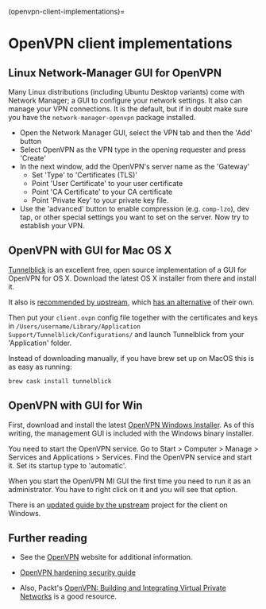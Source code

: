 (openvpn-client-implementations)=
# OpenVPN client implementations


## Linux Network-Manager GUI for OpenVPN

Many Linux distributions (including Ubuntu Desktop variants) come with Network Manager; a GUI to configure your network settings. It also can manage your VPN connections. It is the default, but if in doubt make sure you have the `network-manager-openvpn` package installed.

- Open the Network Manager GUI, select the VPN tab and then the 'Add' button
- Select OpenVPN as the VPN type in the opening requester and press 'Create'
- In the next window, add the OpenVPN's server name as the 'Gateway'
  - Set 'Type' to 'Certificates (TLS)'
  - Point 'User Certificate' to your user certificate
  - Point 'CA Certificate' to your CA certificate
  - Point 'Private Key' to your private key file.
- Use the 'advanced' button to enable compression (e.g. `comp-lzo`), dev tap, or other special settings you want to set on the server. Now try to establish your VPN.

## OpenVPN with GUI for Mac OS X

[Tunnelblick](https://tunnelblick.net) is an excellent free, open source implementation of a GUI for OpenVPN for OS X. Download the latest OS X installer from there and install it.

It also is [recommended by upstream](https://openvpn.net/vpn-server-resources/connecting-to-access-server-with-macos/#alternative-openvpn-open-source-tunnelblick-program), which [has an alternative](https://openvpn.net/vpn-server-resources/installation-guide-for-openvpn-connect-client-on-macos/) of their own.

Then put your `client.ovpn` config file together with the certificates and keys in `/Users/username/Library/Application Support/Tunnelblick/Configurations/` and launch Tunnelblick from your 'Application' folder.

Instead of downloading manually, if you have brew set up on MacOS this is as easy as running:

`brew cask install tunnelblick`

## OpenVPN with GUI for Win

First, download and install the latest [OpenVPN Windows Installer](https://openvpn.net/community-downloads/). As of this writing, the management GUI is included with the Windows binary installer.

You need to start the OpenVPN service. Go to Start \> Computer \> Manage \> Services and Applications \> Services. Find the OpenVPN service and start it. Set its startup type to 'automatic'.

When you start the OpenVPN MI GUI the first time you need to run it as an administrator. You have to right click on it and you will see that option.

There is an [updated guide by the upstream](https://community.openvpn.net/openvpn/wiki/Easy_Windows_Guide) project for the client on Windows.

## Further reading

- See the [OpenVPN](http://openvpn.net/) website for additional information.

- [OpenVPN hardening security guide](http://openvpn.net/index.php/open-source/documentation/howto.html#security)

- Also, Packt's [OpenVPN: Building and Integrating Virtual Private Networks](http://www.packtpub.com/openvpn/book) is a good resource.
